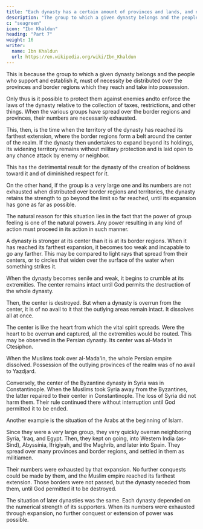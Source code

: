 ```yaml
---
title: "Each dynasty has a certain amount of provinces and lands, and no more"
description: "The group to which a given dynasty belongs and the people who support and establish it, must of necessity be distributed over the provinces and border regions which they reach and take into possession"
c: "seagreen"
icon: "Ibn Khaldun"
heading: "Part 7"
weight: 16
writer:
  name: Ibn Khaldun
  url: https://en.wikipedia.org/wiki/Ibn_Khaldun
---
```




This is because the group to which a given dynasty belongs and the people who support and establish it, must of necessity be distributed over the provinces and border regions which they reach and take into possession. 

Only thus is it possible to protect them against enemies andto enforce the laws of the dynasty relative to the collection of taxes, restrictions, and other things. When the various groups have spread over the border regions and provinces, their numbers are necessarily exhausted.

This, then, is the time when the territory of the dynasty has reached its farthest extension, where the border regions form a belt around the center of the realm. If the dynasty then undertakes to expand beyond its holdings, its widening territory remains without military protection and is laid open to any chance attack by enemy or neighbor.

This has the detrimental result for the dynasty of the creation of boldness toward it and of diminished respect for it. 

On the other hand, if the group is a very large one and its numbers are not exhausted when distributed over border regions and territories, the dynasty retains the strength to go beyond the limit so far reached, until its expansion has gone as
far as possible.

The natural reason for this situation lies in the fact that the power of group feeling is one of the natural powers. Any power resulting in any kind of action must proceed in its action in such manner.

A dynasty is stronger at its center than it is at its border regions. When it has reached its farthest expansion, it becomes too weak and incapable to go any farther. This may be compared to light rays that spread from their centers, or to circles that widen over the surface of the water when something strikes it. 

When the dynasty becomes senile and weak, it begins to crumble at its extremities. The center remains intact until God permits the destruction of the whole dynasty.

Then, the center is destroyed. But when a dynasty is overrun from the center, it is of no avail to it that the outlying areas remain intact. It dissolves all at once. 

The center is like the heart from which the vital spirit spreads. Were the heart to be overrun and captured, all the extremities would be routed. This may be observed in the Persian dynasty. Its center was al-Mada'in Ctesiphon. 

When the Muslims took over al-Mada'in, the whole Persian empire dissolved. Possession of the outlying provinces of the realm was of no avail to Yazdjard.

Conversely, the center of the Byzantine dynasty in Syria was in Constantinople. When the Muslims took Syria away from the Byzantines, the latter repaired to their center in Constantinople. The loss of Syria did not harm them. Their rule continued there without interruption until God permitted it to be ended.

Another example is the situation of the Arabs at the beginning of Islam.

Since they were a very large group, they very quickly overran neighboring Syria, 'Iraq, and Egypt. Then, they kept on going, into Western India (as-Sind), Abyssinia, Ifrigiyah, and the Maghrib, and later into Spain. They spread over many provinces and border regions, and settled in them as militiamen. 

Their numbers were exhausted by that expansion. No further conquests could be made by them, and the Muslim empire reached its farthest extension. Those borders were not passed, but the dynasty receded from them, until God permitted it to be destroyed.

The situation of later dynasties was the same. Each dynasty depended on the numerical strength of its supporters. When its numbers were exhausted through expansion, no further conquest or extension of power was possible. 
